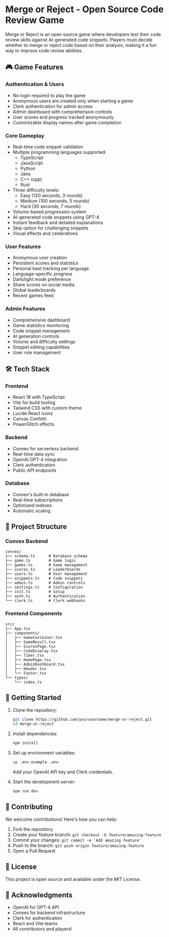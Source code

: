 # Merge or Reject - Open Source Code Review Game

Merge or Reject is an open source game where developers test their code review skills against AI-generated code snippets. Players must decide whether to merge or reject code based on their analysis, making it a fun way to improve code review abilities.

## 🎮 Game Features

### Authentication & Users

- No login required to play the game
- Anonymous users are created only when starting a game
- Clerk authentication for admin access
- Admin dashboard with comprehensive controls
- User scores and progress tracked anonymously
- Customizable display names after game completion

### Core Gameplay

- Real-time code snippet validation
- Multiple programming languages supported:
  - TypeScript
  - JavaScript
  - Python
  - Java
  - C++ (cpp)
  - Rust
- Three difficulty levels:
  - Easy (120 seconds, 3 rounds)
  - Medium (100 seconds, 5 rounds)
  - Hard (30 seconds, 7 rounds)
- Volume-based progression system
- AI-generated code snippets using GPT-4
- Instant feedback and detailed explanations
- Skip option for challenging snippets
- Visual effects and celebrations

### User Features

- Anonymous user creation
- Persistent scores and statistics
- Personal best tracking per language
- Language-specific progress
- Dark/light mode preference
- Share scores on social media
- Global leaderboards
- Recent games feed

### Admin Features

- Comprehensive dashboard
- Game statistics monitoring
- Code snippet management
- AI generation controls
- Volume and difficulty settings
- Snippet editing capabilities
- User role management

## 🛠 Tech Stack

### Frontend

- React 18 with TypeScript
- Vite for build tooling
- Tailwind CSS with custom theme
- Lucide React icons
- Canvas Confetti
- PowerGlitch effects

### Backend

- Convex for serverless backend
- Real-time data sync
- OpenAI GPT-4 integration
- Clerk authentication
- Public API endpoints

### Database

- Convex's built-in database
- Real-time subscriptions
- Optimized indexes
- Automatic scaling

## 📁 Project Structure

### Convex Backend

```
convex/
├── schema.ts      # Database schema
├── game.ts        # Game logic
├── games.ts       # Game management
├── scores.ts      # Leaderboards
├── users.ts       # User management
├── snippets.ts    # Code snippets
├── admin.ts       # Admin controls
├── settings.ts    # Configuration
├── init.ts        # Setup
├── auth.ts        # Authentication
└── clerk.ts       # Clerk webhooks
```

### Frontend Components

```
src/
├── App.tsx
├── components/
│   ├── GameContainer.tsx
│   ├── GameResult.tsx
│   ├── ScoresPage.tsx
│   ├── CodeDisplay.tsx
│   ├── Timer.tsx
│   ├── HomePage.tsx
│   ├── AdminDashboard.tsx
│   ├── Header.tsx
│   └── Footer.tsx
└── types/
    └── index.ts
```

## 🚀 Getting Started

1. Clone the repository:

   ```bash
   git clone https://github.com/yourusername/merge-or-reject.git
   cd merge-or-reject
   ```

2. Install dependencies:

   ```bash
   npm install
   ```

3. Set up environment variables:

   ```bash
   cp .env.example .env
   ```

   Add your OpenAI API key and Clerk credentials.

4. Start the development server:
   ```bash
   npm run dev
   ```

## 🤝 Contributing

We welcome contributions! Here's how you can help:

1. Fork the repository
2. Create your feature branch: `git checkout -b feature/amazing-feature`
3. Commit your changes: `git commit -m 'Add amazing feature'`
4. Push to the branch: `git push origin feature/amazing-feature`
5. Open a Pull Request

## 📝 License

This project is open source and available under the MIT License.

## 🙏 Acknowledgments

- OpenAI for GPT-4 API
- Convex for backend infrastructure
- Clerk for authentication
- React and Vite teams
- All contributors and players!
